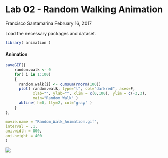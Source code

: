 Lab 02 - Random Walking Animation
================
Francisco Santamarina
February 16, 2017

Load the necessary packages and dataset.

``` r
library( animation )
```

#### Animation

``` r
saveGIF({
    random.walk <- 0
    for( i in 1:100)
    {
      random.walk[i] <- cumsum(rnorm(100))
      plot( random.walk, type="l", col="darkred", axes=F, 
            xlab="", ylab="", xlim = c(0,100), ylim = c(-3,3), 
            main="Random Walk" )
      abline( h=0, lty=2, col="gray" )
    }
},

movie.name = "Random_Walk_Animation.gif",
interval = .1,
ani.width = 800,
ani.height = 400
)
```

![](C:/Users/franc/Documents/GitHub/DDM-II/lab-02-animations-fjsantam/Random_Walk_Animation.gif)
